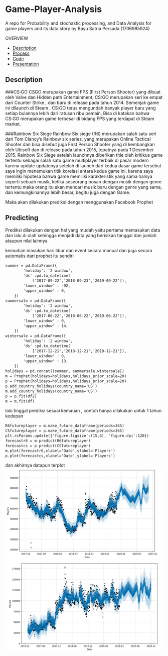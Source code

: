 # Game-Player-Analysis
A repo for Probability and stochastic processing, and Data Analysis for game players and its data story
by
Bayu Satria Persada              (1706985924)

OVERVIEW
* [Description](#Description)
* [Process](#Predicting)
* [Code](https://github.com/Bayusatriapersada/Game-Player-Analysis/blob/master/Game_Player_analysis.ipynb)
* [Presentation]()


## Description
###CS:GO
CSGO merupakan game FPS (First Person Shooter) yang dibuat oleh Valve dan Hidden path Entertainment, CS:GO merupakan seri ke empat dari Counter Strike , dan baru di release pada tahun 2014. Semenjak game ini dilaunch di Steam , CS:GO terus mengundah banyak player baru  yang setiap bulannya lebih dari ratusan ribu pemain, Bisa di katakan bahwa CS:GO merupakan game terbesar di bidang FPS yang terdapat di Steam market.

###Rainbow Six Siege
Rainbow Six siege (R6) merupakan salah satu seri dari Tom Clancy’s Rainbow six series, yang merupakan Online Tactical Shooter dan bisa disebut juga First Person Shooter yang di kembangkan oleh Ubisoft dan di release pada tahun 2015, tepatnya pada 1 Desember 2015.
Rainbow Six Siege setelah launchnya diberikan title oleh kritikus game tertentu sebagai salah satu game multiplayer terbaik di pasar modern karena update updatenya setelah di launch
dari kedua dasar game tersebut saya ingin menemukan titik korelasi antara kedua game ini, karena saya memiliki hipotesa bahwa game memiliki karakteristik yang sama halnya seperti sebuah musik, ketika seseorang bosan dengan musik dengan genre tertentu maka orang itu akan mencari musik baru dengan genre yang sama, dan kemungkinannya lebih besar, begitu juga dengan Game.

Maka akan dilakukan prediksi dengan menggunakan Facebook Prophet

## Predicting
Prediksi dilakukan dengan hal yang mudah yaitu pertama memasukan data dan lalu di olah sehingga menjadi data yang berisikan tanggal dan jumlah ataupun nilai lainnya

kemudian masukan hari libur dan event secara manual dan juga secara automatis dari prophet itu sendiri
```
summer = pd.DataFrame({
        'holiday': '2 window',
        'ds' :pd.to_datetime(
            ['2017-09-22','2018-09-23','2019-09-22']),
        'lower_window' : -92,
        'upper_window' : 0,       
    })
summersale = pd.DataFrame({
        'holiday': '2 window',
        'ds' :pd.to_datetime(
            ['2017-06-22','2018-06-22','2019-06-22']),
        'lower_window' : 0,
        'upper_window' : 14,       
    })
wintersale = pd.DataFrame({
        'holiday': '2 window',
        'ds' :pd.to_datetime(
            ['2017-12-21','2018-12-21','2019-12-21']),
        'lower_window' : 0,
        'upper_window' : 13,       
    })
holidays = pd.concat((summer, summersale,wintersale))
m = Prophet(holidays=holidays,holidays_prior_scale=20)
p = Prophet(holidays=holidays,holidays_prior_scale=20)
p.add_country_holidays(country_name='US')
m.add_country_holidays(country_name='US')
p = p.fit(df2)
m = m.fit(df)
```
lalu tinggal prediksi sesuai kemauan , contoh hanya dilakukan untuk 1 tahun kedepan
```
R6futureplayer = m.make_future_dataframe(periods=365)
CSfutureplayer = p.make_future_dataframe(periods=365)
plt.rcParams.update({'figure.figsize':(15,6), 'figure.dpi':120})
forecastr6 = m.predict(R6futureplayer)
forecastcs = p.predict(CSfutureplayer)
m.plot(forecastr6,xlabel='Date',ylabel='Players')
p.plot(forecastcs,xlabel='Date',ylabel='Players')
```
dan akhirnya datapun terplot
![CsGopredict](https://github.com/Bayusatriapersada/Game-Player-Analysis/blob/master/Image/Csgo.PNG)
![r6predict](https://github.com/Bayusatriapersada/Game-Player-Analysis/blob/master/Image/R6.PNG)
